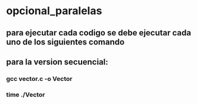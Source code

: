 # opcional_paralelas
## para ejecutar cada codigo se debe ejecutar cada uno de los siguientes comando

## para la version secuencial:
### gcc vector.c -o Vector
### time ./Vector

